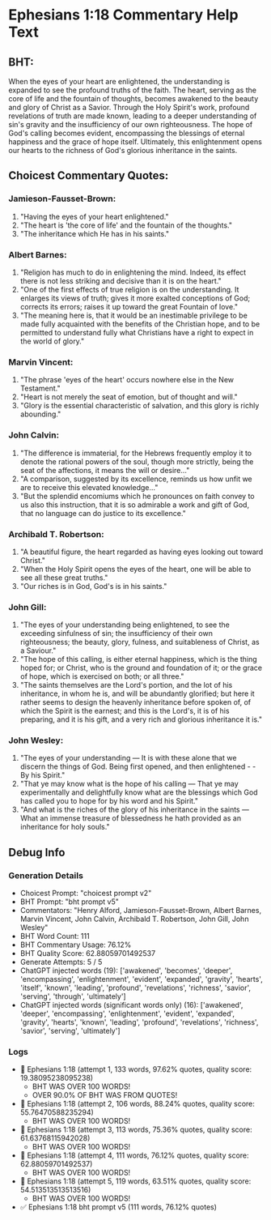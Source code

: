 # Ephesians 1:18 Commentary Help Text

## BHT:
When the eyes of your heart are enlightened, the understanding is expanded to see the profound truths of the faith. The heart, serving as the core of life and the fountain of thoughts, becomes awakened to the beauty and glory of Christ as a Savior. Through the Holy Spirit's work, profound revelations of truth are made known, leading to a deeper understanding of sin's gravity and the insufficiency of our own righteousness. The hope of God's calling becomes evident, encompassing the blessings of eternal happiness and the grace of hope itself. Ultimately, this enlightenment opens our hearts to the richness of God's glorious inheritance in the saints.

## Choicest Commentary Quotes:
### Jamieson-Fausset-Brown:
1. "Having the eyes of your heart enlightened."
2. "The heart is 'the core of life' and the fountain of the thoughts."
3. "The inheritance which He has in his saints."

### Albert Barnes:
1. "Religion has much to do in enlightening the mind. Indeed, its effect there is not less striking and decisive than it is on the heart."
2. "One of the first effects of true religion is on the understanding. It enlarges its views of truth; gives it more exalted conceptions of God; corrects its errors; raises it up toward the great Fountain of love."
3. "The meaning here is, that it would be an inestimable privilege to be made fully acquainted with the benefits of the Christian hope, and to be permitted to understand fully what Christians have a right to expect in the world of glory."

### Marvin Vincent:
1. "The phrase 'eyes of the heart' occurs nowhere else in the New Testament."
2. "Heart is not merely the seat of emotion, but of thought and will."
3. "Glory is the essential characteristic of salvation, and this glory is richly abounding."

### John Calvin:
1. "The difference is immaterial, for the Hebrews frequently employ it to denote the rational powers of the soul, though more strictly, being the seat of the affections, it means the will or desire..."
2. "A comparison, suggested by its excellence, reminds us how unfit we are to receive this elevated knowledge..."
3. "But the splendid encomiums which he pronounces on faith convey to us also this instruction, that it is so admirable a work and gift of God, that no language can do justice to its excellence."

### Archibald T. Robertson:
1. "A beautiful figure, the heart regarded as having eyes looking out toward Christ."
2. "When the Holy Spirit opens the eyes of the heart, one will be able to see all these great truths."
3. "Our riches is in God, God's is in his saints."

### John Gill:
1. "The eyes of your understanding being enlightened, to see the exceeding sinfulness of sin; the insufficiency of their own righteousness; the beauty, glory, fulness, and suitableness of Christ, as a Saviour."
2. "The hope of this calling, is either eternal happiness, which is the thing hoped for; or Christ, who is the ground and foundation of it; or the grace of hope, which is exercised on both; or all three."
3. "The saints themselves are the Lord's portion, and the lot of his inheritance, in whom he is, and will be abundantly glorified; but here it rather seems to design the heavenly inheritance before spoken of, of which the Spirit is the earnest; and this is the Lord's, it is of his preparing, and it is his gift, and a very rich and glorious inheritance it is."

### John Wesley:
1. "The eyes of your understanding — It is with these alone that we discern the things of God. Being first opened, and then enlightened - - By his Spirit."
2. "That ye may know what is the hope of his calling — That ye may experimentally and delightfully know what are the blessings which God has called you to hope for by his word and his Spirit."
3. "And what is the riches of the glory of his inheritance in the saints — What an immense treasure of blessedness he hath provided as an inheritance for holy souls."


## Debug Info
### Generation Details
- Choicest Prompt: "choicest prompt v2"
- BHT Prompt: "bht prompt v5"
- Commentators: "Henry Alford, Jamieson-Fausset-Brown, Albert Barnes, Marvin Vincent, John Calvin, Archibald T. Robertson, John Gill, John Wesley"
- BHT Word Count: 111
- BHT Commentary Usage: 76.12%
- BHT Quality Score: 62.88059701492537
- Generate Attempts: 5 / 5
- ChatGPT injected words (19):
	['awakened', 'becomes', 'deeper', 'encompassing', 'enlightenment', 'evident', 'expanded', 'gravity', 'hearts', 'itself', 'known', 'leading', 'profound', 'revelations', 'richness', 'savior', 'serving', 'through', 'ultimately']
- ChatGPT injected words (significant words only) (16):
	['awakened', 'deeper', 'encompassing', 'enlightenment', 'evident', 'expanded', 'gravity', 'hearts', 'known', 'leading', 'profound', 'revelations', 'richness', 'savior', 'serving', 'ultimately']

### Logs
- 🔄 Ephesians 1:18 (attempt 1, 133 words, 97.62% quotes, quality score: 19.38095238095238) 
	- BHT WAS OVER 100 WORDS! 
	- OVER 90.0% OF BHT WAS FROM QUOTES!
- 🔄 Ephesians 1:18 (attempt 2, 106 words, 88.24% quotes, quality score: 55.76470588235294) 
	- BHT WAS OVER 100 WORDS!
- 🔄 Ephesians 1:18 (attempt 3, 113 words, 75.36% quotes, quality score: 61.63768115942028) 
	- BHT WAS OVER 100 WORDS!
- 🔄 Ephesians 1:18 (attempt 4, 111 words, 76.12% quotes, quality score: 62.88059701492537) 
	- BHT WAS OVER 100 WORDS!
- 🔄 Ephesians 1:18 (attempt 5, 119 words, 63.51% quotes, quality score: 54.513513513513516) 
	- BHT WAS OVER 100 WORDS!
- ✅ Ephesians 1:18 bht prompt v5 (111 words, 76.12% quotes)